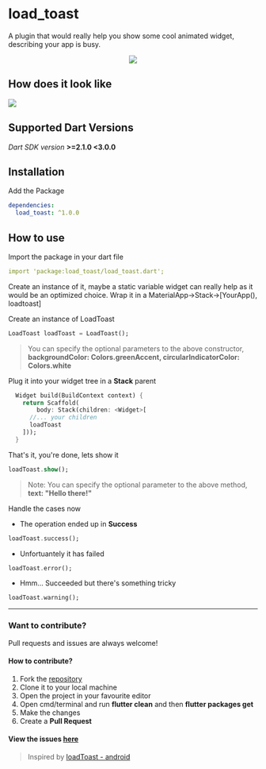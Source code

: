 # load_toast

A plugin that would really help you show some cool animated widget, describing your app is busy.
<p align="center">
  <img src="https://raw.githubusercontent.com/fayaz07/load_toast/master/mockup.png" align="center"/>
</p>


## How does it look like
<img src="https://raw.githubusercontent.com/fayaz07/load_toast/master/loadtoast_sketch.png"/>

## Supported Dart Versions
*Dart SDK version* **>=2.1.0 <3.0.0**


## Installation
Add the Package
```yaml
dependencies:
  load_toast: ^1.0.0
```

## How to use

Import the package in your dart file
```yaml
import 'package:load_toast/load_toast.dart';
```

Create an instance of it, maybe a static variable widget can really help as it would be an optimized choice. Wrap it in a MaterialApp->Stack->[YourApp(), loadtoast]

Create an instance of LoadToast
```dart
LoadToast loadToast = LoadToast();
```
> You can specify the optional parameters to the above constructor, **backgroundColor: Colors.greenAccent, circularIndicatorColor: Colors.white**

Plug it into your widget tree in a **Stack** parent
```dart  
  Widget build(BuildContext context) {
    return Scaffold(
        body: Stack(children: <Widget>[
      //... your children
      loadToast
    ]));
  }
```

That's it, you're done, lets show it
```dart
loadToast.show();
```
> Note: You can specify the optional parameter to the above method, **text: "Hello there!"**

Handle the cases now
* The operation ended up in **Success**
```dart
loadToast.success();
```

* Unfortuantely it has failed
```dart
loadToast.error();
```

* Hmm... Succeeded but there's something tricky
```dart
loadToast.warning();
```
---
### Want to contribute? 
Pull requests and issues are always welcome!

#### How to contribute?
<ol>
  <li> Fork the <a href="https://github.com/fayaz07/load_toast">repository</a></li>
  <li> Clone it to your local machine </li>
  <li> Open the project in your favourite editor </li>  
  <li> Open cmd/terminal and run <b>flutter clean</b> and then <b>flutter packages get</b> </li>
  <li> Make the changes </li>
  <li> Create a <b>Pull Request</b> </li>
</ol>

#### View the issues [here](https://github.com/fayaz07/load_toast/issues)

> Inspired by [loadToast - android](https://github.com/code-mc/loadtoast)
